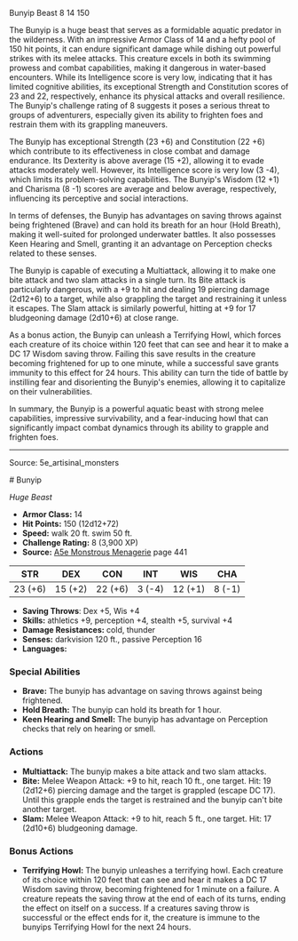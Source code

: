 <MonsterName/>Bunyip</MonsterName>
<CreatureType/>Beast</CreatureType>
<CR/>8</CR>
<AC/>14</AC>
<HP/>150</HP>
<summary>The Bunyip is a huge beast that serves as a formidable aquatic predator in the wilderness. With an impressive Armor Class of 14 and a hefty pool of 150 hit points, it can endure significant damage while dishing out powerful strikes with its melee attacks. This creature excels in both its swimming prowess and combat capabilities, making it dangerous in water-based encounters. While its Intelligence score is very low, indicating that it has limited cognitive abilities, its exceptional Strength and Constitution scores of 23 and 22, respectively, enhance its physical attacks and overall resilience. The Bunyip's challenge rating of 8 suggests it poses a serious threat to groups of adventurers, especially given its ability to frighten foes and restrain them with its grappling maneuvers. </summary>

<detail>

The Bunyip has exceptional Strength (23 +6) and Constitution (22 +6) which contribute to its effectiveness in close combat and damage endurance. Its Dexterity is above average (15 +2), allowing it to evade attacks moderately well. However, its Intelligence score is very low (3 -4), which limits its problem-solving capabilities. The Bunyip's Wisdom (12 +1) and Charisma (8 -1) scores are average and below average, respectively, influencing its perceptive and social interactions.

In terms of defenses, the Bunyip has advantages on saving throws against being frightened (Brave) and can hold its breath for an hour (Hold Breath), making it well-suited for prolonged underwater battles. It also possesses Keen Hearing and Smell, granting it an advantage on Perception checks related to these senses.

The Bunyip is capable of executing a Multiattack, allowing it to make one bite attack and two slam attacks in a single turn. Its Bite attack is particularly dangerous, with a +9 to hit and dealing 19 piercing damage (2d12+6) to a target, while also grappling the target and restraining it unless it escapes. The Slam attack is similarly powerful, hitting at +9 for 17 bludgeoning damage (2d10+6) at close range.

As a bonus action, the Bunyip can unleash a Terrifying Howl, which forces each creature of its choice within 120 feet that can see and hear it to make a DC 17 Wisdom saving throw. Failing this save results in the creature becoming frightened for up to one minute, while a successful save grants immunity to this effect for 24 hours. This ability can turn the tide of battle by instilling fear and disorienting the Bunyip's enemies, allowing it to capitalize on their vulnerabilities.

In summary, the Bunyip is a powerful aquatic beast with strong melee capabilities, impressive survivability, and a fear-inducing howl that can significantly impact combat dynamics through its ability to grapple and frighten foes.</detail>



---

Source: 5e_artisinal_monsters

<statblock>
# Bunyip

*Huge* *Beast*

- **Armor Class:** 14
- **Hit Points:** 150 (12d12+72)
- **Speed:** walk 20 ft. swim 50 ft.
- **Challenge Rating:** 8 (3,900 XP)
- **Source:** [A5e Monstrous Menagerie](https://enpublishingrpg.com/products/level-up-monstrous-menagerie-a5e) page 441

| STR | DEX | CON | INT | WIS | CHA |
| --- | --- | --- | --- | --- | --- |
| 23 (+6) | 15 (+2) | 22 (+6) | 3 (-4) | 12 (+1) | 8 (-1) |

- **Saving Throws**: Dex +5, Wis +4
- **Skills:** athletics +9, perception +4, stealth +5, survival +4
- **Damage Resistances:** cold, thunder
- **Senses:** darkvision 120 ft., passive Perception 16
- **Languages:** 

### Special Abilities

- **Brave:** The bunyip has advantage on saving throws against being frightened.
- **Hold Breath:** The bunyip can hold its breath for 1 hour.
- **Keen Hearing and Smell:** The bunyip has advantage on Perception checks that rely on hearing or smell.

### Actions

- **Multiattack:** The bunyip makes a bite attack and two slam attacks.
- **Bite:** Melee Weapon Attack: +9 to hit, reach 10 ft., one target. Hit: 19 (2d12+6) piercing damage  and the target is grappled (escape DC 17). Until this grapple ends  the target is restrained  and the bunyip can't bite another target.
- **Slam:** Melee Weapon Attack: +9 to hit, reach 5 ft., one target. Hit: 17 (2d10+6) bludgeoning damage.

### Bonus Actions

- **Terrifying Howl:** The bunyip unleashes a terrifying howl. Each creature of its choice within 120 feet that can see and hear it makes a DC 17 Wisdom saving throw, becoming frightened for 1 minute on a failure. A creature repeats the saving throw at the end of each of its turns, ending the effect on itself on a success. If a creatures saving throw is successful or the effect ends for it, the creature is immune to the bunyips Terrifying Howl for the next 24 hours.


</statblock>


